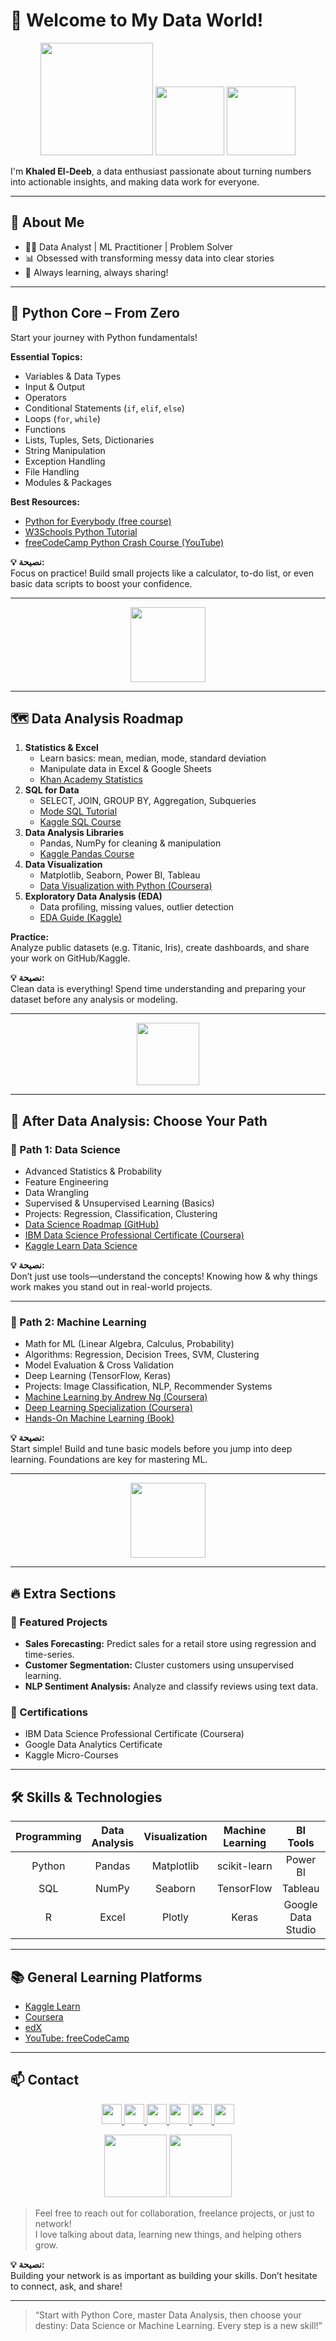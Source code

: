# 👋 Welcome to My Data World!

<p align="center">
  <img src="https://media.giphy.com/media/qgQUggAC3Pfv687qPC/giphy.gif" width="180" />
  <img src="https://media.giphy.com/media/3o6UBpHgaXFDNAuttm/giphy.gif" width="110"/>
  <img src="https://media.giphy.com/media/26n7b7PjSOZJwVCmY/giphy.gif" width="110"/>
</p>

I'm **Khaled El-Deeb**, a data enthusiast passionate about turning numbers into actionable insights, and making data work for everyone.

---

## 🌟 About Me

- 🧑‍💻 Data Analyst | ML Practitioner | Problem Solver
- 📊 Obsessed with transforming messy data into clear stories
- 🚀 Always learning, always sharing!

---

## 🐍 Python Core – From Zero

Start your journey with Python fundamentals!

**Essential Topics:**
- Variables & Data Types
- Input & Output
- Operators
- Conditional Statements (`if`, `elif`, `else`)
- Loops (`for`, `while`)
- Functions
- Lists, Tuples, Sets, Dictionaries
- String Manipulation
- Exception Handling
- File Handling
- Modules & Packages

**Best Resources:**
- [Python for Everybody (free course)](https://www.coursera.org/specializations/python)
- [W3Schools Python Tutorial](https://www.w3schools.com/python/)
- [freeCodeCamp Python Crash Course (YouTube)](https://www.youtube.com/watch?v=rfscVS0vtbw)

**💡 نصيحة:**  
Focus on practice! Build small projects like a calculator, to-do list, or even basic data scripts to boost your confidence.

---

<p align="center">
  <img src="https://media.giphy.com/media/ASd0Ukj0y3qMM/giphy.gif" width="120"/>
</p>

---

## 🗺️ Data Analysis Roadmap

1. **Statistics & Excel**
    - Learn basics: mean, median, mode, standard deviation
    - Manipulate data in Excel & Google Sheets
    - [Khan Academy Statistics](https://www.khanacademy.org/math/statistics-probability)
2. **SQL for Data**
    - SELECT, JOIN, GROUP BY, Aggregation, Subqueries
    - [Mode SQL Tutorial](https://sqltutorial.org/)
    - [Kaggle SQL Course](https://www.kaggle.com/learn/intro-to-sql)
3. **Data Analysis Libraries**
    - Pandas, NumPy for cleaning & manipulation
    - [Kaggle Pandas Course](https://www.kaggle.com/learn/pandas)
4. **Data Visualization**
    - Matplotlib, Seaborn, Power BI, Tableau
    - [Data Visualization with Python (Coursera)](https://www.coursera.org/learn/python-for-data-visualization)
5. **Exploratory Data Analysis (EDA)**
    - Data profiling, missing values, outlier detection
    - [EDA Guide (Kaggle)](https://www.kaggle.com/learn/data-cleaning)

**Practice:**  
Analyze public datasets (e.g. Titanic, Iris), create dashboards, and share your work on GitHub/Kaggle.

**💡 نصيحة:**  
Clean data is everything! Spend time understanding and preparing your dataset before any analysis or modeling.

---

<p align="center">
  <img src="https://media.giphy.com/media/d31w24psGYeekCZy/giphy.gif" width="100"/>
</p>

---

## 🚦 After Data Analysis: Choose Your Path

### 🧪 Path 1: Data Science

- Advanced Statistics & Probability
- Feature Engineering
- Data Wrangling
- Supervised & Unsupervised Learning (Basics)
- Projects: Regression, Classification, Clustering
- [Data Science Roadmap (GitHub)](https://github.com/learn-data-science/data-science-roadmap)
- [IBM Data Science Professional Certificate (Coursera)](https://www.coursera.org/professional-certificates/ibm-data-science)
- [Kaggle Learn Data Science](https://www.kaggle.com/learn/overview)

**💡 نصيحة:**  
Don’t just use tools—understand the concepts! Knowing how & why things work makes you stand out in real-world projects.

---

### 🤖 Path 2: Machine Learning

- Math for ML (Linear Algebra, Calculus, Probability)
- Algorithms: Regression, Decision Trees, SVM, Clustering
- Model Evaluation & Cross Validation
- Deep Learning (TensorFlow, Keras)
- Projects: Image Classification, NLP, Recommender Systems
- [Machine Learning by Andrew Ng (Coursera)](https://www.coursera.org/learn/machine-learning)
- [Deep Learning Specialization (Coursera)](https://www.coursera.org/specializations/deep-learning)
- [Hands-On Machine Learning (Book)](https://www.oreilly.com/library/view/hands-on-machine-learning/9781492032632/)

**💡 نصيحة:**  
Start simple! Build and tune basic models before you jump into deep learning. Foundations are key for mastering ML.

---

<p align="center">
  <img src="https://media.giphy.com/media/l0MYt5jPR6QX5pnqM/giphy.gif" width="120"/>
</p>

---

## 🔥 Extra Sections

### 📁 Featured Projects

- **Sales Forecasting:** Predict sales for a retail store using regression and time-series.
- **Customer Segmentation:** Cluster customers using unsupervised learning.
- **NLP Sentiment Analysis:** Analyze and classify reviews using text data.

### 🏅 Certifications

- IBM Data Science Professional Certificate (Coursera)
- Google Data Analytics Certificate
- Kaggle Micro-Courses

---

## 🛠️ Skills & Technologies

| Programming | Data Analysis | Visualization | Machine Learning | BI Tools    | Other      |
|:-----------:|:-------------:|:-------------:|:---------------:|:-----------:|:----------:|
| Python      | Pandas        | Matplotlib    | scikit-learn    | Power BI    | Git/GitHub |
| SQL         | NumPy         | Seaborn       | TensorFlow      | Tableau     | Excel      |
| R           | Excel         | Plotly        | Keras           | Google Data Studio | Jupyter    |

---

## 📚 General Learning Platforms

- [Kaggle Learn](https://www.kaggle.com/learn)
- [Coursera](https://www.coursera.org/)
- [edX](https://www.edx.org/)
- [YouTube: freeCodeCamp](https://www.youtube.com/freecodecamp)

---

## 📫 Contact

<p align="center">
  <a href="https://www.linkedin.com/" target="_blank">
    <img src="https://img.shields.io/badge/LinkedIn-0077B5?style=for-the-badge&logo=linkedin&logoColor=white"  height="32"/>
  </a>
  <a href="mailto:your.email@example.com" target="_blank">
    <img src="https://img.shields.io/badge/Email-D14836?style=for-the-badge&logo=gmail&logoColor=white" height="32"/>
  </a>
  <a href="https://www.kaggle.com/" target="_blank">
    <img src="https://img.shields.io/badge/Kaggle-20BEFF?style=for-the-badge&logo=kaggle&logoColor=white" height="32"/>
  </a>
  <a href="https://twitter.com/" target="_blank">
    <img src="https://img.shields.io/badge/Twitter-1DA1F2?style=for-the-badge&logo=twitter&logoColor=white" height="32"/>
  </a>
  <a href="https://yourportfolio.com/" target="_blank">
    <img src="https://img.shields.io/badge/Portfolio-222?style=for-the-badge&logo=githubpages&logoColor=white" height="32"/>
  </a>
  <a href="https://t.me/yourTelegram" target="_blank">
    <img src="https://img.shields.io/badge/Telegram-26A5E4?style=for-the-badge&logo=telegram&logoColor=white" height="32"/>
  </a>
</p>

<p align="center">
  <img src="https://media.giphy.com/media/xUOxfjsWv6dM1x7g1a/giphy.gif" width="100" />
  <img src="https://media.giphy.com/media/l0MYGBaQjQ5h6v0p2/giphy.gif" width="100"/>
</p>

> Feel free to reach out for collaboration, freelance projects, or just to network!  
> I love talking about data, learning new things, and helping others grow.

**💡 نصيحة:**  
Building your network is as important as building your skills. Don’t hesitate to connect, ask, and share!

---

> “Start with Python Core, master Data Analysis, then choose your destiny: Data Science or Machine Learning. Every step is a new skill!”
